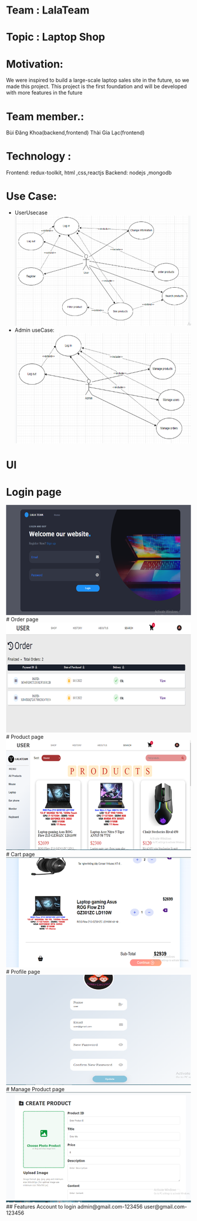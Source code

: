 # Team : LalaTeam

# Topic : Laptop Shop

# Motivation:

We were inspired to build a large-scale laptop sales site in the future, so we made this project. This project is the first foundation and will be developed with more features in the future

# Team member.:

Bùi Đăng Khoa(backend,frontend)
Thài Gia Lạc(frontend)

# Technology :

Frontend: redux-toolkit, html ,css,reactjs
Backend: nodejs ,mongodb

# Use Case:

- UserUsecase
  <img src="imgreadme/usecuser.PNG" height="300px" width="600px" >
- Admin useCase:
  <img src="imgreadme/usecadmin.PNG" height="300px" width="600px" >

# UI

# Login page

<img src="imgreadme/login.PNG" height="300px" width="600px" >
# Order page
<img src="imgreadme/order.PNG" height="300px" width="600px" >
# Product page
<img src="imgreadme/product.PNG" height="300px" width="600px" >
# Cart page
<img src="imgreadme/cart.PNG" height="300px" width="600px" >
# Profile page
<img src="imgreadme/profile.PNG" height="300px" width="600px" >
# Manage Product page
<img src="imgreadme/createproduct.PNG" height="300px" width="600px" >
## Features
Account to login
admin@gmail.com-123456
user@gmail.com-123456
